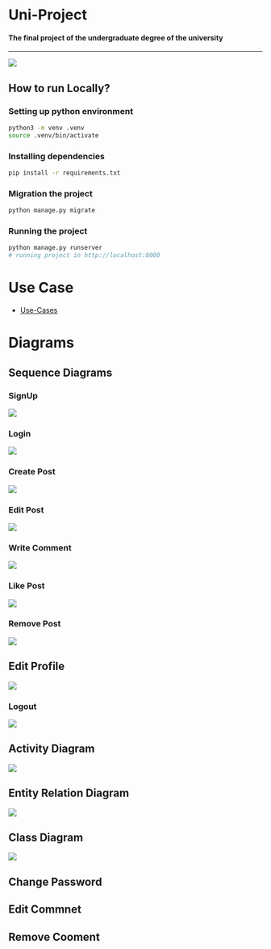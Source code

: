 # Uni-Project
#### The final project of the undergraduate degree of the university
<hr>

![](web-page.jpg)

## How to run Locally?

### Setting up python environment

```bash
python3 -m venv .venv
source .venv/bin/activate
```

### Installing dependencies

```bash
pip install -r requirements.txt
```

### Migration the project

```bash
python manage.py migrate
```
### Running the project

```bash
python manage.py runserver
# running project in http://localhost:8000
```



# Use Case

- [Use-Cases](./presentation/Use-Case/Report.pdf)

# Diagrams
## Sequence Diagrams

### SignUp

![](presentation/diagram/Sequence-Diagrams/signup.png)

### Login

![](presentation/diagram/Sequence-Diagrams/login.png)


### Create Post

![](presentation/diagram/Sequence-Diagrams/createpost.png)


### Edit Post

![](presentation/diagram/Sequence-Diagrams/editpost.png)


### Write Comment

![](presentation/diagram/Sequence-Diagrams/writecommand.png)


### Like Post

![](presentation/diagram/Sequence-Diagrams/likepost.png)


### Remove Post
![](presentation/diagram/Sequence-Diagrams/removepost.png)


## Edit Profile
![](presentation/diagram/Sequence-Diagrams/changeprofile.png)


### Logout
![](presentation/diagram/Sequence-Diagrams/logout.png)


## Activity Diagram

![](presentation/diagram/Activity-Diagrams/Activity-diagram.png)

## Entity Relation Diagram

![](presentation/diagram/ERD/erd.png)

## Class Diagram

![](presentation/diagram/Class-Diagram/class-diagram.png)




## Change Password
## Edit Commnet
## Remove Cooment




